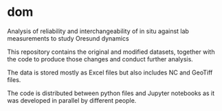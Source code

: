 # dom
Analysis of reliability and interchangeability of in situ against lab measurements to study Oresund dynamics



This repository contains the original and modified datasets, together with the code to produce those changes and conduct further analysis.

The data is stored mostly as Excel files but also includes NC and GeoTiff files.

The code is distributed between python files and Jupyter notebooks as it was developed in parallel by different people.
